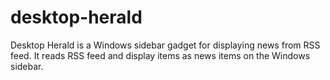 desktop-herald
==============

Desktop Herald is a Windows sidebar gadget for displaying news from RSS feed. It reads RSS feed and display items as news items on the Windows sidebar.
